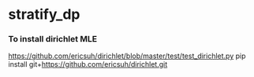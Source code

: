 # stratify_dp

### To install dirichlet MLE
https://github.com/ericsuh/dirichlet/blob/master/test/test_dirichlet.py
pip install git+https://github.com/ericsuh/dirichlet.git